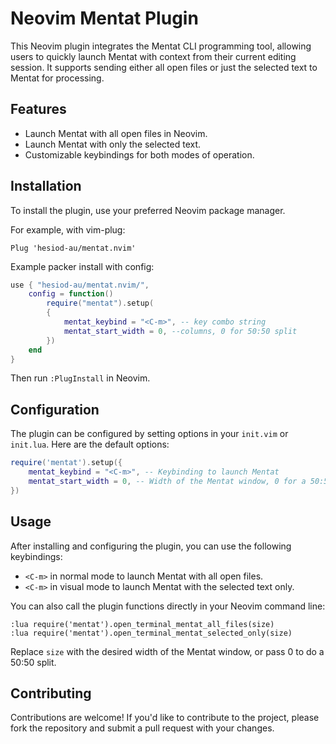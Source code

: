 # Neovim Mentat Plugin

This Neovim plugin integrates the Mentat CLI programming tool, allowing users to quickly launch Mentat with context from their current editing session. It supports sending either all open files or just the selected text to Mentat for processing.

## Features

- Launch Mentat with all open files in Neovim.
- Launch Mentat with only the selected text.
- Customizable keybindings for both modes of operation.

## Installation

To install the plugin, use your preferred Neovim package manager.

For example, with vim-plug:

```vim
Plug 'hesiod-au/mentat.nvim'
```

Example packer install with config:

```lua
use { "hesiod-au/mentat.nvim/",
    config = function()
        require("mentat").setup(
        {
            mentat_keybind = "<C-m>", -- key combo string
            mentat_start_width = 0, --columns, 0 for 50:50 split
        })
    end
}
```


Then run `:PlugInstall` in Neovim.

## Configuration

The plugin can be configured by setting options in your `init.vim` or `init.lua`. Here are the default options:

```lua
require('mentat').setup({
    mentat_keybind = "<C-m>", -- Keybinding to launch Mentat
    mentat_start_width = 0, -- Width of the Mentat window, 0 for a 50:50 split
})
```

## Usage

After installing and configuring the plugin, you can use the following keybindings:

- `<C-m>` in normal mode to launch Mentat with all open files.
- `<C-m>` in visual mode to launch Mentat with the selected text only.

You can also call the plugin functions directly in your Neovim command line:

```vim
:lua require('mentat').open_terminal_mentat_all_files(size)
:lua require('mentat').open_terminal_mentat_selected_only(size)
```

Replace `size` with the desired width of the Mentat window, or pass 0 to do a 50:50 split.

## Contributing

Contributions are welcome! If you'd like to contribute to the project, please fork the repository and submit a pull request with your changes.

```
